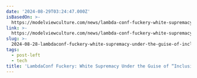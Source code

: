 ```yaml
---
date: '2024-08-29T03:24:47.000Z'
isBasedOn: >-
  https://modelviewculture.com/news/lambda-conf-fuckery-white-supremacy-under-the-guise-of-inclusion
link: >-
  https://modelviewculture.com/news/lambda-conf-fuckery-white-supremacy-under-the-guise-of-inclusion
slug: >-
  2024-08-28-lambdaconf-fuckery-white-supremacy-under-the-guise-of-inclusion-or-model
tags:
  - post-left
  - tech
title: 'LambdaConf Fuckery: White Supremacy Under the Guise of “Inclusion” | Model '
---
```

 
